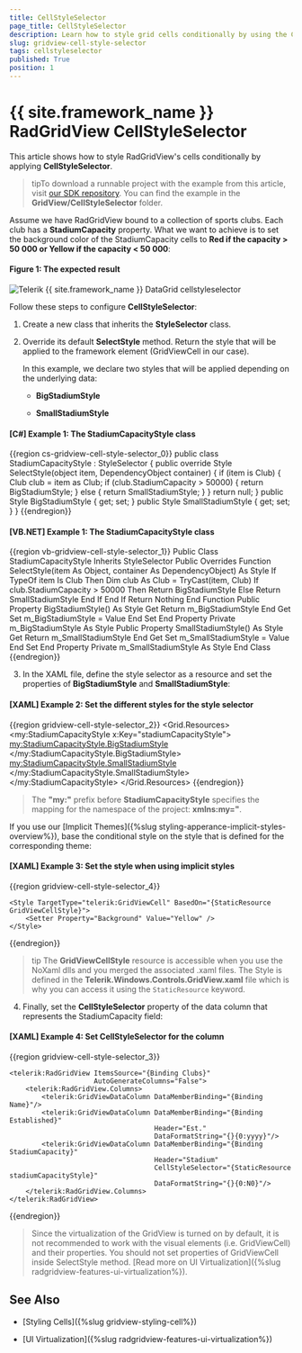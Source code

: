 ```yaml
---
title: CellStyleSelector
page_title: CellStyleSelector
description: Learn how to style grid cells conditionally by using the CellStyleSelector property of RadGridView - Telerik's {{ site.framework_name }} DataGrid.
slug: gridview-cell-style-selector
tags: cellstyleselector
published: True
position: 1
---
```


# {{ site.framework_name }} RadGridView CellStyleSelector

This article shows how to style RadGridView's cells conditionally by applying __CellStyleSelector__.

>tipTo download a runnable project with the example from this article, visit [our SDK repository](https://github.com/telerik/xaml-sdk/). You can find the example in the __GridView/CellStyleSelector__ folder.

Assume we have RadGridView bound to a collection of sports clubs. Each club has a __StadiumCapacity__ property. What we want to achieve is to set the background color of the StadiumCapacity cells to __Red if the capacity > 50 000 or Yellow if the capacity < 50 000__:

#### __Figure 1: The expected result__

![Telerik {{ site.framework_name }} DataGrid cellstyleselector](images/gridview_cellstyleselector.png)

Follow these steps to configure __CellStyleSelector__:

1. Create a new class that inherits the __StyleSelector__ class.

2. Override its default __SelectStyle__ method. Return the style that will be applied to the framework element (GridViewCell in our case).

   In this example, we declare two styles that will be applied depending on the underlying data:

   * __BigStadiumStyle__

   * __SmallStadiumStyle__

#### __[C#] Example 1: The StadiumCapacityStyle class__

{{region cs-gridview-cell-style-selector_0}}
	public class StadiumCapacityStyle : StyleSelector
	{
	    public override Style SelectStyle(object item, DependencyObject container)
	    {
	        if (item is Club)
	        {
	            Club club = item as Club;
	            if (club.StadiumCapacity > 50000)
	            {
	                return BigStadiumStyle;
	            }
	            else
	            {
	                return SmallStadiumStyle;
	            }
	        }
	        return null;
	    }
	    public Style BigStadiumStyle { get; set; }
	    public Style SmallStadiumStyle { get; set; }
	}
{{endregion}}

#### __[VB.NET] Example 1: The StadiumCapacityStyle class__

{{region vb-gridview-cell-style-selector_1}}
	Public Class StadiumCapacityStyle
	    Inherits StyleSelector
	    Public Overrides Function SelectStyle(item As Object, container As DependencyObject) As Style
	        If TypeOf item Is Club Then
	            Dim club As Club = TryCast(item, Club)
	            If club.StadiumCapacity > 50000 Then
	                Return BigStadiumStyle
	            Else
	                Return SmallStadiumStyle
	            End If
	        End If
	        Return Nothing
	    End Function
	    Public Property BigStadiumStyle() As Style
	        Get
	            Return m_BigStadiumStyle
	        End Get
	        Set
	            m_BigStadiumStyle = Value
	        End Set
	    End Property
	    Private m_BigStadiumStyle As Style
	    Public Property SmallStadiumStyle() As Style
	        Get
	            Return m_SmallStadiumStyle
	        End Get
	        Set
	            m_SmallStadiumStyle = Value
	        End Set
	    End Property
	    Private m_SmallStadiumStyle As Style
	End Class
{{endregion}}

3. In the XAML file, define the style selector as a resource and set the properties of __BigStadiumStyle__ and __SmallStadiumStyle__:

#### __[XAML] Example 2: Set the different styles for the style selector__

{{region gridview-cell-style-selector_2}}
		<Grid.Resources>
			<my:StadiumCapacityStyle x:Key="stadiumCapacityStyle">
				<my:StadiumCapacityStyle.BigStadiumStyle>
					<Style TargetType="telerik:GridViewCell">
						<Setter Property="Background" Value="Red"/>
					</Style>
				</my:StadiumCapacityStyle.BigStadiumStyle>
				<my:StadiumCapacityStyle.SmallStadiumStyle>
					<Style TargetType="telerik:GridViewCell">
						<Setter Property="Background" Value="Yellow" />
					</Style>
				</my:StadiumCapacityStyle.SmallStadiumStyle>
			</my:StadiumCapacityStyle>
		</Grid.Resources>
{{endregion}}

>The __"my:"__ prefix before __StadiumCapacityStyle__ specifies the mapping for the namespace of the project: __xmlns:my="__.

If you use our [Implicit Themes]({%slug styling-apperance-implicit-styles-overview%}), base the conditional style on the style that is defined for the corresponding theme:

#### __[XAML] Example 3: Set the style when using implicit styles__

{{region gridview-cell-style-selector_4}}

	<Style TargetType="telerik:GridViewCell" BasedOn="{StaticResource GridViewCellStyle}">
		<Setter Property="Background" Value="Yellow" />
	</Style>
{{endregion}}

>tip The __GridViewCellStyle__ resource is accessible when you use the NoXaml dlls and you merged the associated .xaml files. The Style is defined in the __Telerik.Windows.Controls.GridView.xaml__ file which is why you can access it using the `StaticResource` keyword.

4. Finally, set the __CellStyleSelector__ property of the data column that represents the StadiumCapacity field:

#### __[XAML] Example 4: Set CellStyleSelector for the column__

{{region gridview-cell-style-selector_3}}

	<telerik:RadGridView ItemsSource="{Binding Clubs}"                   
	                     AutoGenerateColumns="False">
	    <telerik:RadGridView.Columns>
	        <telerik:GridViewDataColumn DataMemberBinding="{Binding Name}"/>
	        <telerik:GridViewDataColumn DataMemberBinding="{Binding Established}"
	                                    Header="Est."
	                                    DataFormatString="{}{0:yyyy}"/>
	        <telerik:GridViewDataColumn DataMemberBinding="{Binding StadiumCapacity}"
	                                    Header="Stadium"
	                                    CellStyleSelector="{StaticResource stadiumCapacityStyle}"
	                                    DataFormatString="{}{0:N0}"/>
	    </telerik:RadGridView.Columns>
	</telerik:RadGridView>
{{endregion}}

>Since the virtualization of the GridView is turned on by default, it is not recommended to work with the visual elements (i.e. GridViewCell) and their properties. You should not set properties of GridViewCell inside SelectStyle method. [Read more on UI Virtualization]({%slug radgridview-features-ui-virtualization%}).
          
## See Also

* [Styling Cells]({%slug gridview-styling-cell%})

* [UI Virtualization]({%slug radgridview-features-ui-virtualization%})
